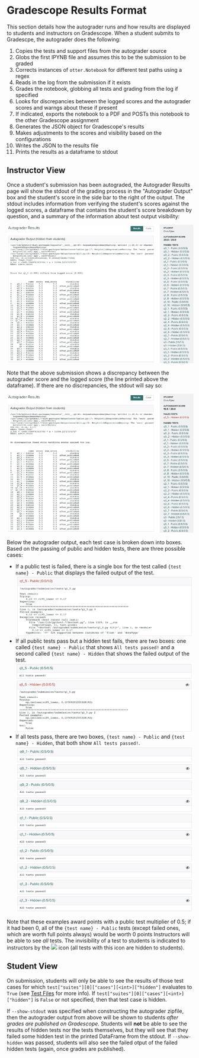 # Gradescope Results Format

This section details how the autograder runs and how results are displayed to students and instructors on Gradescope. When a student submits to Gradescpe, the autograder does the following:

1. Copies the tests and support files from the autograder source
2. Globs the first IPYNB file and assumes this to be the submission to be graded
3. Corrects instances of `otter.Notebook` for different test paths using a regex
4. Reads in the log from the submission if it exists
5. Grades the notebook, globbing all tests and grading from the log if specified
6. Looks for discrepancies between the logged scores and the autograder scores and warngs about these if present
7. If indicated, exports the notebook to a PDF and POSTs this notebook to the other Gradescope assignment
8. Generates the JSON object for Gradescope's results
9. Makes adjustments to the scores and visibility based on the configurations
10. Writes the JSON to the results file
11. Prints the results as a dataframe to stdout

## Instructor View

Once a student's submission has been autograded, the Autograder Results page will show the stdout of the grading process in the "Autograder Output" box and the student's score in the side bar to the right of the output. The stdout includes information from verifying the student's scores against the logged scores, a dataframe that contains the student's score breakdown by question, and a summary of the information about test output visibility:

![](images/gradescope_autograder_output.png)

Note that the above submission shows a discrepancy between the autograder score and the logged score (the line printed above the dataframe). If there are no discrepancies, the stdout will say so:

![](images/gradescope_autograder_output_no_discrepancy.png)

Below the autograder output, each test case is broken down into boxes. Based on the passing of public and hidden tests, there are three possible cases:

* If a public test is failed, there is a single box for the test called `{test name} - Public` that displays the failed output of the test.<br/>
![](images/gradescope_failed_public_test.png)
* If all public tests pass but a hidden test fails, there are two boxes: one called `{test name} - Public` that shows `All tests passed!` and a second called `{test name} - Hidden` that shows the failed output of the test.<br/>
![](images/gradescope_failed_hidden_test.png)
* If all tests pass, there are two boxes, `{test name} - Public` and `{test name} - Hidden`, that both show `All tests passed!`.<br/>
![](images/gradescope_instructor_test_breakdown.png)

Note that these examples award points with a public test multiplier of 0.5; if it had been 0, all of the `{test name} - Public` tests (except failed ones, which are worth full points always) would be worth 0 points Instructors will be able to see _all_ tests. The invisibility of a test to students is indicated to instructors by the <img src="../_images/gradescope_hidden_test_icon.png" width="24px"/> icon (all tests with this icon are hidden to students).

## Student View

On submission, students will only be able to see the results of those test cases for which `test["suites"][0]["cases"][<int>]["hidden"]` evaluates to `True` (see [Test Files](../test_files/index.md) for more info). If `test["suites"][0]["cases"][<int>]["hidden"]` is `False` or not specified, then that test case is hidden.

If `--show-stdout` was specified when constructing the autograder zipfile, then the autograder output from above will be shown to students _after grades are published on Gradescope_. Students will **not** be able to see the results of hidden tests nor the tests themselves, but they will see that they failed some hidden test in the printed DataFrame from the stdout. If `--show-hidden` was passed, students will also see the failed otput of the failed hidden tests (again, once grades are published).
